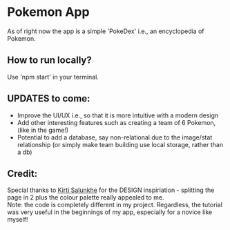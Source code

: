 # Pokemon App
As of right now the app is a simple 'PokeDex' i.e., an encyclopedia of Pokemon.
## How to run locally?
Use 'npm start' in your terminal.
## UPDATES to come:
- Improve the UI/UX i.e., so that it is more intuitive with a modern design
- Add other interesting features such as creating a team of 6 Pokemon, (like in the game!)
- Potential to add a database, say non-relational due to the image/stat relationship (or simply make team building use local storage, rather than a db)
## Credit:
Special thanks to <a href='https://github.com/Kirti-salunkhe'>Kirti Salunkhe<a/> for the DESIGN inspiriation - splitting the page in 2 plus the colour palette really appealed to me.
<br>
Note: the code is completely different in my project. Regardless, the tutorial was very useful in the beginnings of my app, especially for a novice like myself!
